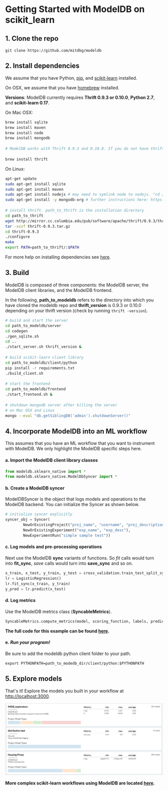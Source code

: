 # Getting Started with ModelDB on scikit_learn

## 1. Clone the repo

```git
git clone https://github.com/mitdbg/modeldb
```

## 2. Install dependencies
We assume that you have Python, [pip](https://pip.pypa.io/en/stable/installing/), and [scikit-learn](http://scikit-learn.org/stable/install.html) installed.

On OSX, we assume that you have [homebrew](https://brew.sh/) installed.

**Versions**: ModelDB currently requires **Thrift 0.9.3 or 0.10.0**, **Python 2.7**, and **scikit-learn 0.17**.

On Mac OSX:

```bash
brew install sqlite
brew install maven
brew install node
brew install mongodb

# ModelDB works with Thrift 0.9.3 and 0.10.0. If you do not have thrift installed, install via brew.

brew install thrift
```



On Linux:

```bash
apt-get update
sudo apt-get install sqlite
sudo apt-get install maven
sudo apt-get install nodejs # may need to symlink node to nodejs. "cd /usr/bin; ln nodejs node"
sudo apt-get install -y mongodb-org # further instructions here: https://docs.mongodb.com/manual/tutorial/install-mongodb-on-ubuntu/

# install thrift. path_to_thrift is the installation directory
cd path_to_thrift
wget http://mirror.cc.columbia.edu/pub/software/apache/thrift/0.9.3/thrift-0.9.3.tar.gz
tar -xvzf thrift-0.9.3.tar.gz
cd thrift-0.9.3
./configure
make
export PATH=path_to_thrift/:$PATH
```
For more help on installing dependencies see [here](https://github.com/mitdbg/modeldb/blob/master/docs/required_software.md).

## 3. Build

ModelDB is composed of three components: the ModelDB server, the ModelDB client libraries, and the ModelDB frontend.

In the following, **path_to_modeldb** refers to the directory into which you have cloned the modeldb repo and **thrift_version** is 0.9.3 or 0.10.0 depending on your thrift version (check by running ```thrift -version```).

```bash
# build and start the server
cd path_to_modeldb/server
cd codegen
./gen_sqlite.sh
cd ..
./start_server.sh thrift_version &

# build scikit-learn client library
cd path_to_modeldb/client/python
pip install -r requirements.txt
./build_client.sh

# start the frontend
cd path_to_modeldb/frontend
./start_frontend.sh &

# shutdown mongodb server after killing the server
# on Mac OSX and Linux
mongo --eval "db.getSiblingDB('admin').shutdownServer()"
```

## 4. Incorporate ModelDB into an ML workflow
This assumes that you have an ML workflow that you want to instrument with ModelDB. We only highlight the ModelDB specific steps here.

#### a. Import the ModelDB client library classes

```python
from modeldb.sklearn_native import *
from modeldb.sklearn_native.ModelDbSyncer import *

```

#### b. Create a ModelDB syncer
ModelDBSyncer is the object that logs models and operations to the ModelDB backend. You can initialize the Syncer as shown below.

<!-- You can initialize the syncer either from a config file (e.g. [FIX](https://github.com/mitdbg/modeldb/blob/master/client/syncer.json)) or explicitly via arguments.

```python
# initialize syncer from config file
FIX.
ModelDbSyncer.setSyncer(new ModelDBSyncer(SyncerConfig(path_to_config)))
```
OR-->

```python
# initialize syncer explicitly
syncer_obj = Syncer(
        NewOrExistingProject("proj_name", "username", "proj_description"),
        NewOrExistingExperiment("exp_name", "exp_desc"),
        NewExperimentRun("simple sample test"))
```

#### c. Log models and pre-processing operations
Next use the ModelDB **sync** variants of functions. So _fit_ calls would turn into **fit_sync**, _save_ calls would turn into **save_sync** and so on.


```python
x_train, x_test, y_train, y_test = cross_validation.train_test_split_sync(df, target, test_size=0.3)
lr = LogisticRegression()
lr.fit_sync(x_train, y_train)
y_pred = lr.predict(x_test)
```

#### d. Log metrics
Use the ModelDB metrics class (**SyncableMetrics**).

```python
SyncableMetrics.compute_metrics(model, scoring_function, labels, predictions, dataframe, predictionCol, labelCol)
```
<!-- At the end of your workflow, be sure to sync all the data with ModelDB.
```scala
 ModelDbSyncer.sync()
```
-->

**The full code for this example can be found [here](https://github.com/mitdbg/modeldb/blob/master/client/python/samples/sklearn/SimpleSample.py).**

#### e. _Run your program!_

Be sure to add the modeldb python client folder to your path.

```
export PYTHONPATH=path_to_modedb_dir/client/python:$PYTHONPATH
```

## 5. Explore models
That's it! Explore the models you built in your workflow at [http://localhost:3000](http://localhost:3000).

<img src="images/frontend-1.png">



**More complex scikit-learn workflows using ModelDB are located [here](https://github.com/mitdbg/modeldb/tree/master/client/python/samples/sklearn).**
